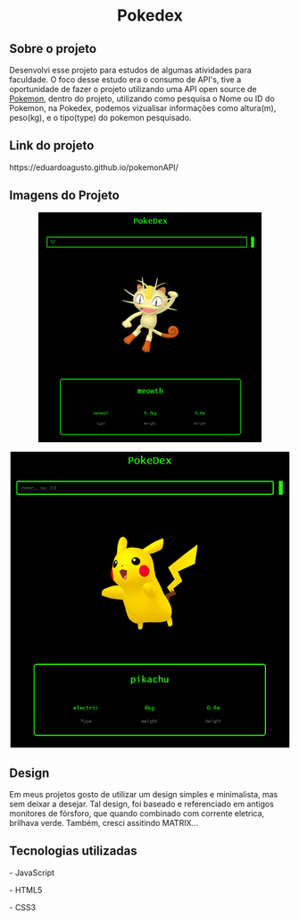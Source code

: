 <h1 align=center>Pokedex</h1>
<h2>Sobre o projeto</h2>
<p>Desenvolvi esse projeto para estudos de algumas atividades para faculdade. O foco desse estudo era o consumo de API's, tive a oportunidade de fazer o projeto utilizando uma API open source de <a href='https://pokeapi.co/'>Pokemon</a>, dentro do projeto, utilizando como pesquisa o Nome ou ID do Pokemon, na Pokedex, podemos vizualisar informações como altura(m), peso(kg), e o tipo(type) do pokemon pesquisado.</p>

<h2>Link do projeto</h2>
<a>https://eduardoagusto.github.io/pokemonAPI/</a>

<h2>Imagens do Projeto</h2>
<p align=center>
<img src="img/pokedex.png" width="400px">
</p>
<p align=center>
<img src="img/pokemonApi.gif" width="500px">
</p>

<h2>Design</h2>
<p>Em meus projetos gosto de utilizar um design simples e minimalista, mas sem deixar a desejar. Tal design, foi baseado e referenciado em antigos monitores de fórsforo, que quando combinado com corrente eletrica, brilhava verde. Também, cresci assitindo MATRIX...</p>

<h2>Tecnologias utilizadas</h2>
<p>- JavaScript</p>
<p>- HTML5</p>
<p>- CSS3</p>
